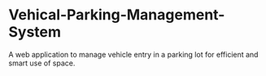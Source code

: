 # Vehical-Parking-Management-System
A web application to manage vehicle entry in a parking lot for efficient and smart use of space.
